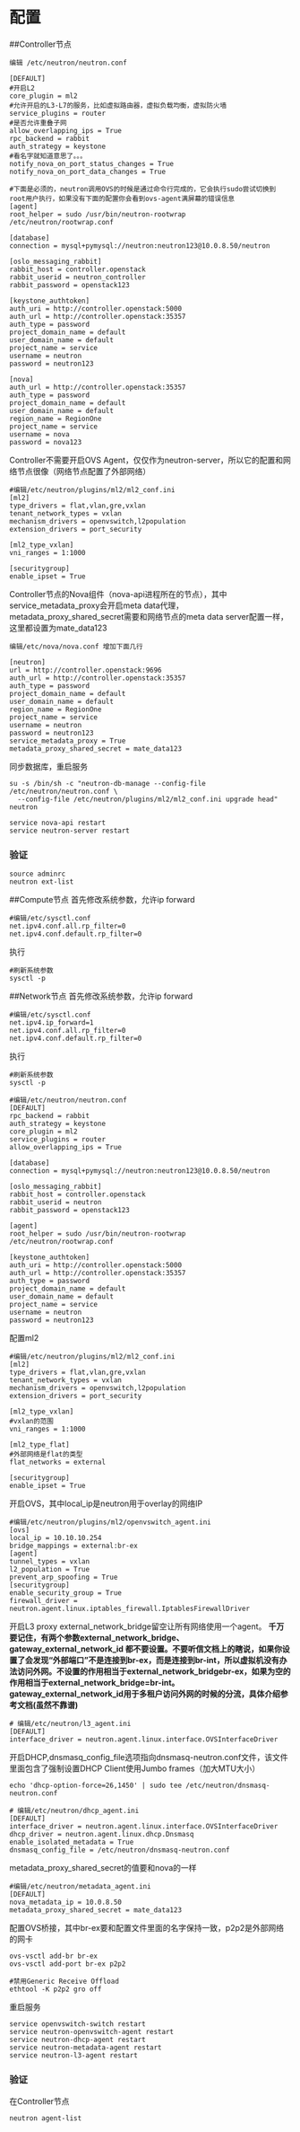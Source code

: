 # 配置

##Controller节点
```
编辑 /etc/neutron/neutron.conf

[DEFAULT]
#开启L2
core_plugin = ml2
#允许开启的L3-L7的服务，比如虚拟路由器，虚拟负载均衡，虚拟防火墙
service_plugins = router
#是否允许重叠子网
allow_overlapping_ips = True
rpc_backend = rabbit
auth_strategy = keystone
#看名字就知道意思了。。。
notify_nova_on_port_status_changes = True
notify_nova_on_port_data_changes = True

#下面是必须的，neutron调用OVS的时候是通过命令行完成的，它会执行sudo尝试切换到root用户执行，如果没有下面的配置你会看到ovs-agent满屏幕的错误信息
[agent]
root_helper = sudo /usr/bin/neutron-rootwrap /etc/neutron/rootwrap.conf

[database]
connection = mysql+pymysql://neutron:neutron123@10.0.8.50/neutron

[oslo_messaging_rabbit]
rabbit_host = controller.openstack
rabbit_userid = neutron_controller
rabbit_password = openstack123

[keystone_authtoken]
auth_uri = http://controller.openstack:5000
auth_url = http://controller.openstack:35357
auth_type = password
project_domain_name = default
user_domain_name = default
project_name = service
username = neutron
password = neutron123

[nova]
auth_url = http://controller.openstack:35357
auth_type = password
project_domain_name = default
user_domain_name = default
region_name = RegionOne
project_name = service
username = nova
password = nova123

```
Controller不需要开启OVS Agent，仅仅作为neutron-server，所以它的配置和网络节点很像（网络节点配置了外部网络）
```
#编辑/etc/neutron/plugins/ml2/ml2_conf.ini
[ml2]
type_drivers = flat,vlan,gre,vxlan
tenant_network_types = vxlan
mechanism_drivers = openvswitch,l2population
extension_drivers = port_security

[ml2_type_vxlan]
vni_ranges = 1:1000

[securitygroup]
enable_ipset = True
```
Controller节点的Nova组件（nova-api进程所在的节点），其中service_metadata_proxy会开启meta data代理，metadata_proxy_shared_secret需要和网络节点的meta data server配置一样，这里都设置为mate_data123
```
编辑/etc/nova/nova.conf 增加下面几行

[neutron]
url = http://controller.openstack:9696
auth_url = http://controller.openstack:35357
auth_type = password
project_domain_name = default
user_domain_name = default
region_name = RegionOne
project_name = service
username = neutron
password = neutron123
service_metadata_proxy = True
metadata_proxy_shared_secret = mate_data123
```
同步数据库，重启服务
```
su -s /bin/sh -c "neutron-db-manage --config-file /etc/neutron/neutron.conf \
  --config-file /etc/neutron/plugins/ml2/ml2_conf.ini upgrade head" neutron

service nova-api restart
service neutron-server restart
```
### 验证
```
source adminrc
neutron ext-list
```

##Compute节点
首先修改系统参数，允许ip forward
```
#编辑/etc/sysctl.conf
net.ipv4.conf.all.rp_filter=0
net.ipv4.conf.default.rp_filter=0
```
执行
```
#刷新系统参数
sysctl -p 
```


##Network节点
首先修改系统参数，允许ip forward
```
#编辑/etc/sysctl.conf
net.ipv4.ip_forward=1
net.ipv4.conf.all.rp_filter=0
net.ipv4.conf.default.rp_filter=0
```
执行
```
#刷新系统参数
sysctl -p 
```
```
#编辑/etc/neutron/neutron.conf
[DEFAULT]
rpc_backend = rabbit
auth_strategy = keystone
core_plugin = ml2
service_plugins = router
allow_overlapping_ips = True

[database]
connection = mysql+pymysql://neutron:neutron123@10.0.8.50/neutron

[oslo_messaging_rabbit]
rabbit_host = controller.openstack
rabbit_userid = neutron
rabbit_password = openstack123

[agent]
root_helper = sudo /usr/bin/neutron-rootwrap /etc/neutron/rootwrap.conf

[keystone_authtoken]
auth_uri = http://controller.openstack:5000
auth_url = http://controller.openstack:35357
auth_type = password
project_domain_name = default
user_domain_name = default
project_name = service
username = neutron
password = neutron123
```
配置ml2
```
#编辑/etc/neutron/plugins/ml2/ml2_conf.ini
[ml2]
type_drivers = flat,vlan,gre,vxlan
tenant_network_types = vxlan
mechanism_drivers = openvswitch,l2population
extension_drivers = port_security

[ml2_type_vxlan]
#vxlan的范围
vni_ranges = 1:1000

[ml2_type_flat]
#外部网络是flat的类型
flat_networks = external

[securitygroup]
enable_ipset = True
```
开启OVS，其中local_ip是neutron用于overlay的网络IP
```
#编辑/etc/neutron/plugins/ml2/openvswitch_agent.ini
[ovs]
local_ip = 10.10.10.254
bridge_mappings = external:br-ex
[agent]
tunnel_types = vxlan
l2_population = True
prevent_arp_spoofing = True
[securitygroup]
enable_security_group = True
firewall_driver = neutron.agent.linux.iptables_firewall.IptablesFirewallDriver
```
开启L3 proxy external_network_bridge留空让所有网络使用一个agent。
**千万要记住，有两个参数external_network_bridge、gateway_external_network_id 都不要设置。不要听信文档上的瞎说，如果你设置了会发现“外部端口”不是连接到br-ex，而是连接到br-int，所以虚拟机没有办法访问外网。不设置的作用相当于external_network_bridgebr-ex，如果为空的作用相当于external_network_bridge=br-int。gateway_external_network_id用于多租户访问外网的时候的分流，具体介绍参考文档(虽然不靠谱)**
```
# 编辑/etc/neutron/l3_agent.ini
[DEFAULT]
interface_driver = neutron.agent.linux.interface.OVSInterfaceDriver
```
开启DHCP,dnsmasq_config_file选项指向dnsmasq-neutron.conf文件，该文件里面包含了强制设置DHCP Client使用Jumbo frames（加大MTU大小）
```
echo 'dhcp-option-force=26,1450' | sudo tee /etc/neutron/dnsmasq-neutron.conf
```

```
# 编辑/etc/neutron/dhcp_agent.ini
[DEFAULT]
interface_driver = neutron.agent.linux.interface.OVSInterfaceDriver
dhcp_driver = neutron.agent.linux.dhcp.Dnsmasq
enable_isolated_metadata = True
dnsmasq_config_file = /etc/neutron/dnsmasq-neutron.conf
```
metadata_proxy_shared_secret的值要和nova的一样
```
#编辑/etc/neutron/metadata_agent.ini
[DEFAULT]
nova_metadata_ip = 10.0.8.50
metadata_proxy_shared_secret = mate_data123
```

配置OVS桥接，其中br-ex要和配置文件里面的名字保持一致，p2p2是外部网络的网卡
```
ovs-vsctl add-br br-ex
ovs-vsctl add-port br-ex p2p2

#禁用Generic Receive Offload
ethtool -K p2p2 gro off
```
重启服务
```
service openvswitch-switch restart
service neutron-openvswitch-agent restart
service neutron-dhcp-agent restart
service neutron-metadata-agent restart
service neutron-l3-agent restart
```
### 验证
在Controller节点
```
neutron agent-list
```

